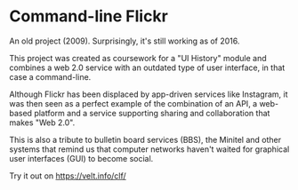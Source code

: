 # Command-line Flickr

An old project (2009). Surprisingly, it's still working as of 2016.

This project was created as coursework for a "UI History" module and combines a web 2.0 service with an outdated type of user interface, in that case a command-line.

Although Flickr has been displaced by app-driven services like Instagram, it was then seen as a perfect example of the combination of an API, a web-based platform and a service supporting sharing and collaboration that makes "Web 2.0".

This is also a tribute to bulletin board services (BBS), the Minitel and other systems that remind us that computer networks haven't waited for graphical user interfaces (GUI) to become social.

Try it out on https://velt.info/clf/
